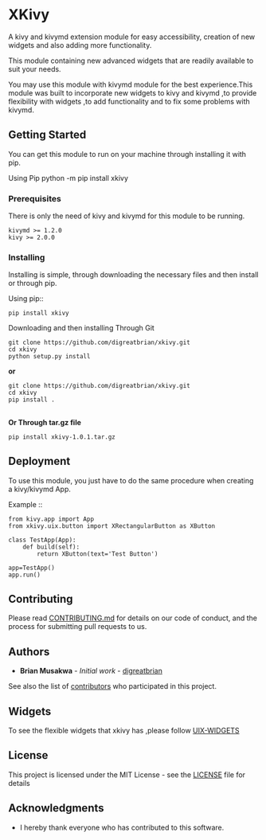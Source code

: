 # XKivy

A kivy and kivymd extension module for easy accessibility, creation of new widgets and also adding more functionality. 

This module containing new advanced widgets that are readily available to suit your needs.

You may use this module with kivymd module for the best experience.This module was built to incorporate new widgets to kivy and kivymd ,to provide flexibility with widgets ,to add functionality and to fix some problems with kivymd.

## Getting Started

You can get this module to run on your machine through installing it with pip. 

Using Pip
    python -m pip install xkivy

### Prerequisites

There is only the need of kivy and kivymd for this module to be running. 

```
kivymd >= 1.2.0
kivy >= 2.0.0

```

### Installing

Installing is simple, through downloading the necessary files and then install or through pip. 

Using pip::

```
pip install xkivy

```

Downloading and then installing
Through Git 

```
git clone https://github.com/digreatbrian/xkivy.git
cd xkivy
python setup.py install

```
<b>or</b> 

```
git clone https://github.com/digreatbrian/xkivy.git
cd xkivy
pip install .
```
##
<b>Or Through tar.gz file</b>
```
pip install xkivy-1.0.1.tar.gz

```

## Deployment

To use this module, you just have to do the same procedure when creating a kivy/kivymd App. 

Example ::

    from kivy.app import App
    from xkivy.uix.button import XRectangularButton as XButton

    class TestApp(App):
        def build(self):
            return XButton(text='Test Button') 

    app=TestApp() 
    app.run()

## Contributing

Please read [CONTRIBUTING.md](https://github.com/digreatbrian/xkivy/contributors) for details on our code of conduct, and the process for submitting pull requests to us.

## Authors

* **Brian Musakwa** - *Initial work* - [digreatbrian](https://github.com/digreatbrian)

See also the list of [contributors](https://github.com/digreatbrian/xkivy/contributors) who participated in this project.

## Widgets
To see the flexible widgets that xkivy has ,please follow [UIX-WIDGETS](UIXDocumentation.md)

## License

This project is licensed under the MIT License - see the [LICENSE](LICENSE) file for details

## Acknowledgments

* I hereby thank everyone who has contributed to this software. 










